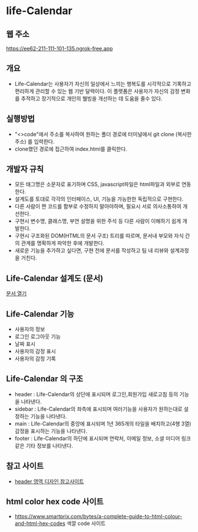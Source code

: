 # life-Calendar
## 웹 주소
https://ee62-211-111-101-135.ngrok-free.app

## 개요  
- Life-Calendar는 사용자가 자신의 일상에서 느끼는 행복도를 시각적으로 기록하고 편리하게 관리할 수 있는 웹 기반 달력이다. 이 플랫폼은 사용자가 자신의 감정 변화를 추적하고 장기적으로 개인의 웰빙을 개선하는 데 도움을 줄수 있다.

## 실행방법  
- "<>code"에서 주소를 복사하여 원하는 폴더 경로에 터미널에서 git clone (복사한 주소) 를 입력한다.
- clone했던 경로에 접근하여 index.html를 클릭한다.

## 개발자 규칙  
- 모든 태그명은 소문자로 표기하며 CSS, javascript파일은 html파일과 외부로 연동한다.
- 설계도를 토대로 각각의 인터페이스, UI, 기능을 가능한한 독립적으로 구현한다.
- 다른 사람이 짠 코드를 함부로 수정하지 말아야하며, 필요시 서로 의사소통하여 개선한다.
- 구현시 변수명, 클래스명, 부연 설명을 위한 주석 등 다른 사람이 이해하기 쉽게 개발한다.
- 구현시 구조화된 DOM(HTML의 문서 구조) 트리를 따르며, 문서내 부모와 자식 간의 관계를 명확하게 파악한 후에 개발한다.
- 새로운 기능을 추가하고 싶다면, 구현 전에 문서를 작성하고 팀 내 리뷰와 설계과정을 거친다.
  
## Life-Calendar 설계도 (문서)  
<a href="https://docs.google.com/document/d/1kFv2AlgV6okS5pjSDy7rbzng9SRRdzr2FOT6_B91_5o/edit?usp=sharing" target="_blank">문서 열기</a>

## Life-Calendar 기능
- 사용자의 정보 
- 로그인 로그아웃 기능
- 날짜 표시
- 사용자의 감정 표시
- 사용자의 감정 기록
 

## Life-Calendar 의 구조
- header : Life-Calendar의 상단에 표시되며 로그인,회원가입 새로고침 등의 기능을 나타낸다. 
- sidebar : Life-Calendar의 좌측에 표시되며 여러기능을 사용자가 원하는대로 설정하는 기능을 나타낸다.
- main : Life-Calendar의 중앙에 표시되며 1년 365개의 타일을 배치하고(4행 3열) 감정을 표시하는 기능을 나타낸다.
- footer : Life-Calendar의 하단에 표시되며 연락처, 이메일 정보, 소셜 미디어 링크 같은 기타 정보를 나타낸다.

## 참고 사이트 
- <a href="https://brunch.co.kr/@830bfa34e0894d6/25">header 영역 디자인 참고사이트</a>

## html color hex code 사이트
- https://www.smartprix.com/bytes/a-complete-guide-to-html-colour-and-html-hex-codes 색깔 code 사이트

